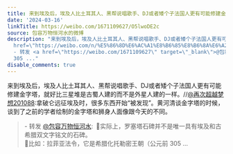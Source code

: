 ```yaml
---
title: 来到埃及后，埃及人比土耳其人、黑帮说唱歌手、DJ或者矮个子法国人更有可能修建金字塔，就好比三星堆是古蜀人建的而不是外星人建的一样。//@再次超越梦想201088:...
date: '2024-03-16'
linkTitle: https://weibo.com/1671109627/O5lwoDE2c
source: 包容万物恒河水的微博
description: "来到埃及后，埃及人比土耳其人、黑帮说唱歌手、DJ或者矮个子法国人更有可能修建金字塔，就好比三星堆是古蜀人建的而不是外星人建的一样。//<a
  href=\"https://weibo.com/n/%E5%86%8D%E6%AC%A1%E8%B6%85%E8%B6%8A%E6%A2%A6%E6%83%B3201088\">@再次超越梦想201088</a>:拿破仑远征埃及时，很多东西开始“被发现”。黄河清谈金字塔的时候，谈到了之前的学者绘制的金字塔和狮身人面像跟今天的不同。<br><blockquote>
  - 转发 <a href=\"https://weibo.com/1671109627\" target=\"_blank\">@包容万物恒河水</a>: \U0001F53B实际上，罗塞塔石碑并不是唯一具有埃及和古希腊双文字铭文的石碑。<br>\U0001F53B比如：拉菲亚法令，它是希腊化托勒密王朝（公元前
  305 ..."
disable_comments: true
---
```

来到埃及后，埃及人比土耳其人、黑帮说唱歌手、DJ或者矮个子法国人更有可能修建金字塔，就好比三星堆是古蜀人建的而不是外星人建的一样。//<a href="https://weibo.com/n/%E5%86%8D%E6%AC%A1%E8%B6%85%E8%B6%8A%E6%A2%A6%E6%83%B3201088">@再次超越梦想201088</a>:拿破仑远征埃及时，很多东西开始“被发现”。黄河清谈金字塔的时候，谈到了之前的学者绘制的金字塔和狮身人面像跟今天的不同。<br><blockquote> - 转发 <a href="https://weibo.com/1671109627" target="_blank">@包容万物恒河水</a>: 🔻实际上，罗塞塔石碑并不是唯一具有埃及和古希腊双文字铭文的石碑。<br>🔻比如：拉菲亚法令，它是希腊化托勒密王朝（公元前 305 ...